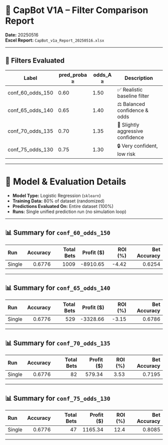 # 📄 CapBot V1A – Filter Comparison Report

**Date:** 20250516  
**Excel Report:** `CapBot_v1a_Report_20250516.xlsx`

---

## 🎯 Filters Evaluated
| Label | pred_proba ≥ | odds_A ≥ | Description |
|-------|--------------|----------|-------------|
| conf_60_odds_150 | 0.60 | 1.50 | ✅ Realistic baseline filter |
| conf_65_odds_140 | 0.65 | 1.40 | ⚖️ Balanced confidence & odds |
| conf_70_odds_135 | 0.70 | 1.35 | 🎯 Slightly aggressive confidence |
| conf_75_odds_130 | 0.75 | 1.30 | 🔒 Very confident, low risk |

---

# 🧠 Model & Evaluation Details
- **Model Type:** Logistic Regression (`sklearn`)
- **Training Data:** 80% of dataset (randomized)
- **Predictions Evaluated On:** Entire dataset (100%)
- **Runs:** Single unified prediction run (no simulation loop)

---

## 📊 Summary for `conf_60_odds_150`
| Run    |   Accuracy |   Total Bets |   Profit ($) |   ROI (%) |   Bet Accuracy |
|:-------|-----------:|-------------:|-------------:|----------:|---------------:|
| Single |     0.6776 |         1009 |     -8910.65 |     -4.42 |         0.6254 |
---

## 📊 Summary for `conf_65_odds_140`
| Run    |   Accuracy |   Total Bets |   Profit ($) |   ROI (%) |   Bet Accuracy |
|:-------|-----------:|-------------:|-------------:|----------:|---------------:|
| Single |     0.6776 |          529 |     -3328.66 |     -3.15 |         0.6786 |
---

## 📊 Summary for `conf_70_odds_135`
| Run    |   Accuracy |   Total Bets |   Profit ($) |   ROI (%) |   Bet Accuracy |
|:-------|-----------:|-------------:|-------------:|----------:|---------------:|
| Single |     0.6776 |           82 |       579.34 |      3.53 |         0.7195 |
---

## 📊 Summary for `conf_75_odds_130`
| Run    |   Accuracy |   Total Bets |   Profit ($) |   ROI (%) |   Bet Accuracy |
|:-------|-----------:|-------------:|-------------:|----------:|---------------:|
| Single |     0.6776 |           47 |      1165.34 |      12.4 |         0.8085 |
---
